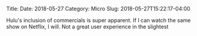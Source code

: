 Title: 
Date: 2018-05-27
Category: Micro
Slug: 2018-05-27T15:22:17-04:00

Hulu's inclusion of commercials is super apparent. If I can watch the same show on Netflix, I will. Not a great user experience in the slightest  
